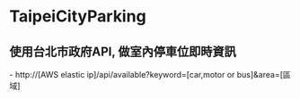 # TaipeiCityParking
<h2>使用台北市政府API, 做室內停車位即時資訊</h2>
- http://[AWS elastic ip]/api/available?keyword=[car,motor or bus]&area=[區域]



